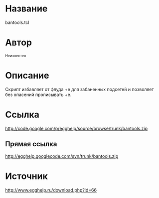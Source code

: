 # Название #
bantools.tcl


# Автор #
<sup>Неизвестен</sup>


# Описание #
Скрипт избавляет от флуда +е для забаненных подсетей и позволяет без опасений прописывать +e.


# Ссылка #
http://code.google.com/p/egghelp/source/browse/trunk/bantools.zip

## Прямая ссылка ##
http://egghelp.googlecode.com/svn/trunk/bantools.zip


# Источник #
http://www.egghelp.ru/download.php?id=66